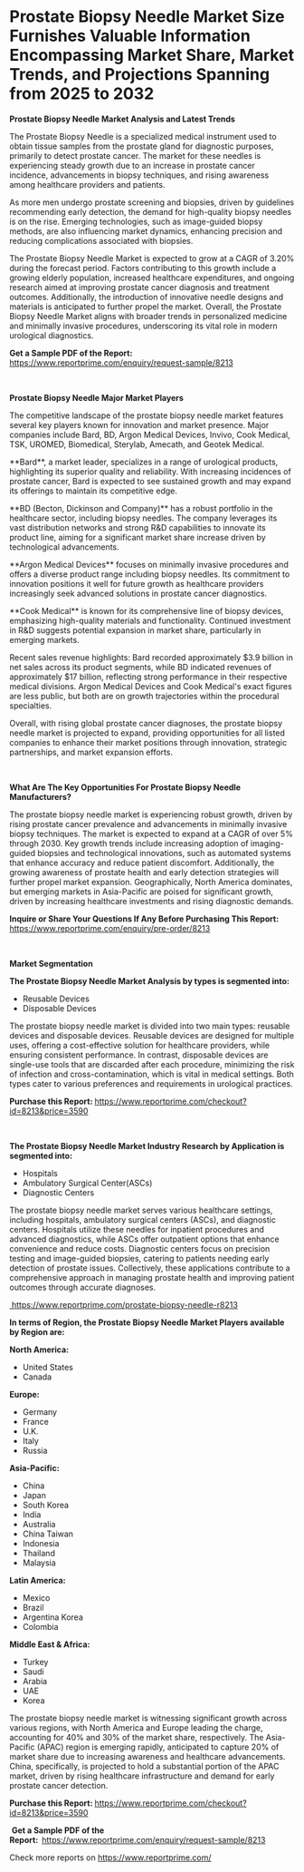 <p><h1>Prostate Biopsy Needle Market Size Furnishes Valuable Information Encompassing Market Share, Market Trends, and Projections Spanning from 2025 to 2032</h1></p><p><strong>Prostate Biopsy Needle Market Analysis and Latest Trends</strong></p>
<p><p>The Prostate Biopsy Needle is a specialized medical instrument used to obtain tissue samples from the prostate gland for diagnostic purposes, primarily to detect prostate cancer. The market for these needles is experiencing steady growth due to an increase in prostate cancer incidence, advancements in biopsy techniques, and rising awareness among healthcare providers and patients. </p><p>As more men undergo prostate screening and biopsies, driven by guidelines recommending early detection, the demand for high-quality biopsy needles is on the rise. Emerging technologies, such as image-guided biopsy methods, are also influencing market dynamics, enhancing precision and reducing complications associated with biopsies. </p><p>The Prostate Biopsy Needle Market is expected to grow at a CAGR of 3.20% during the forecast period. Factors contributing to this growth include a growing elderly population, increased healthcare expenditures, and ongoing research aimed at improving prostate cancer diagnosis and treatment outcomes. Additionally, the introduction of innovative needle designs and materials is anticipated to further propel the market. Overall, the Prostate Biopsy Needle Market aligns with broader trends in personalized medicine and minimally invasive procedures, underscoring its vital role in modern urological diagnostics.</p></p>
<p><strong>Get a Sample PDF of the Report:&nbsp;</strong> <a href="https://www.reportprime.com/enquiry/request-sample/8213?utm_campaign=3012&utm_medium=2&utm_source=Github&utm_content=ia&utm_term=19032025&utm_id=prostate-biopsy-needle">https://www.reportprime.com/enquiry/request-sample/8213</a></p>
<p>&nbsp;</p>
<p><strong>Prostate Biopsy Needle Major Market Players</strong></p>
<p><p>The competitive landscape of the prostate biopsy needle market features several key players known for innovation and market presence. Major companies include Bard, BD, Argon Medical Devices, Invivo, Cook Medical, TSK, UROMED, Biomedical, Sterylab, Amecath, and Geotek Medical. </p><p>**Bard**, a market leader, specializes in a range of urological products, highlighting its superior quality and reliability. With increasing incidences of prostate cancer, Bard is expected to see sustained growth and may expand its offerings to maintain its competitive edge.</p><p>**BD (Becton, Dickinson and Company)** has a robust portfolio in the healthcare sector, including biopsy needles. The company leverages its vast distribution networks and strong R&D capabilities to innovate its product line, aiming for a significant market share increase driven by technological advancements.</p><p>**Argon Medical Devices** focuses on minimally invasive procedures and offers a diverse product range including biopsy needles. Its commitment to innovation positions it well for future growth as healthcare providers increasingly seek advanced solutions in prostate cancer diagnostics.</p><p>**Cook Medical** is known for its comprehensive line of biopsy devices, emphasizing high-quality materials and functionality. Continued investment in R&D suggests potential expansion in market share, particularly in emerging markets.</p><p>Recent sales revenue highlights: Bard recorded approximately $3.9 billion in net sales across its product segments, while BD indicated revenues of approximately $17 billion, reflecting strong performance in their respective medical divisions. Argon Medical Devices and Cook Medical's exact figures are less public, but both are on growth trajectories within the procedural specialties.</p><p>Overall, with rising global prostate cancer diagnoses, the prostate biopsy needle market is projected to expand, providing opportunities for all listed companies to enhance their market positions through innovation, strategic partnerships, and market expansion efforts.</p></p>
<p>&nbsp;</p>
<p><strong>What Are The Key Opportunities For Prostate Biopsy Needle Manufacturers?</strong></p>
<p><p>The prostate biopsy needle market is experiencing robust growth, driven by rising prostate cancer prevalence and advancements in minimally invasive biopsy techniques. The market is expected to expand at a CAGR of over 5% through 2030. Key growth trends include increasing adoption of imaging-guided biopsies and technological innovations, such as automated systems that enhance accuracy and reduce patient discomfort. Additionally, the growing awareness of prostate health and early detection strategies will further propel market expansion. Geographically, North America dominates, but emerging markets in Asia-Pacific are poised for significant growth, driven by increasing healthcare investments and rising diagnostic demands.</p></p>
<p><strong>Inquire or Share Your Questions If Any Before Purchasing This Report:</strong> <a href="https://www.reportprime.com/enquiry/pre-order/8213?utm_campaign=3012&utm_medium=2&utm_source=Github&utm_content=ia&utm_term=19032025&utm_id=prostate-biopsy-needle">https://www.reportprime.com/enquiry/pre-order/8213</a></p>
<p>&nbsp;</p>
<p><strong>Market Segmentation</strong></p>
<p><strong>The Prostate Biopsy Needle Market Analysis by types is segmented into:</strong></p>
<p><ul><li>Reusable Devices</li><li>Disposable Devices</li></ul></p>
<p><p>The prostate biopsy needle market is divided into two main types: reusable devices and disposable devices. Reusable devices are designed for multiple uses, offering a cost-effective solution for healthcare providers, while ensuring consistent performance. In contrast, disposable devices are single-use tools that are discarded after each procedure, minimizing the risk of infection and cross-contamination, which is vital in medical settings. Both types cater to various preferences and requirements in urological practices.</p></p>
<p><strong>Purchase this Report:&nbsp;</strong><a href="https://www.reportprime.com/checkout?id=8213&price=3590&utm_campaign=3012&utm_medium=2&utm_source=Github&utm_content=ia&utm_term=19032025&utm_id=prostate-biopsy-needle">https://www.reportprime.com/checkout?id=8213&price=3590</a></p>
<p>&nbsp;</p>
<p><strong>The Prostate Biopsy Needle Market Industry Research by Application is segmented into:</strong></p>
<p><ul><li>Hospitals</li><li>Ambulatory Surgical Center(ASCs)</li><li>Diagnostic Centers</li></ul></p>
<p><p>The prostate biopsy needle market serves various healthcare settings, including hospitals, ambulatory surgical centers (ASCs), and diagnostic centers. Hospitals utilize these needles for inpatient procedures and advanced diagnostics, while ASCs offer outpatient options that enhance convenience and reduce costs. Diagnostic centers focus on precision testing and image-guided biopsies, catering to patients needing early detection of prostate issues. Collectively, these applications contribute to a comprehensive approach in managing prostate health and improving patient outcomes through accurate diagnoses.</p></p>
<p><a href="https://www.reportprime.com/prostate-biopsy-needle-r8213?utm_campaign=3012&utm_medium=2&utm_source=Github&utm_content=ia&utm_term=19032025&utm_id=prostate-biopsy-needle">&nbsp;https://www.reportprime.com/prostate-biopsy-needle-r8213</a></p>
<p><strong>In terms of Region, the Prostate Biopsy Needle Market Players available by Region are:</strong></p>
<p>
    <p> <strong> North America: </strong>
        <ul>
            <li>United States</li>
            <li>Canada</li>
        </ul>
        </p> 
    <p> <strong> Europe: </strong>
        <ul>
            <li>Germany</li>
            <li>France</li>
            <li>U.K.</li>
            <li>Italy</li>
            <li>Russia</li>
        </ul>
        </p> 
    <p> <strong> Asia-Pacific: </strong>
        <ul>
            <li>China</li>
            <li>Japan</li>
            <li>South Korea</li>
            <li>India</li>
            <li>Australia</li>
            <li>China Taiwan</li>
            <li>Indonesia</li>
            <li>Thailand</li>
            <li>Malaysia</li>
        </ul>
        </p> 
    <p> <strong> Latin America: </strong>
        <ul>
            <li>Mexico</li>
            <li>Brazil</li>
            <li>Argentina Korea</li>
            <li>Colombia</li>
        </ul>
        </p> 
    <p> <strong> Middle East & Africa: </strong>
        <ul>
            <li>Turkey</li>
            <li>Saudi</li>
            <li>Arabia</li>
            <li>UAE</li>
            <li>Korea</li>
        </ul>
    </p>
    </p>
<p><p>The prostate biopsy needle market is witnessing significant growth across various regions, with North America and Europe leading the charge, accounting for 40% and 30% of the market share, respectively. The Asia-Pacific (APAC) region is emerging rapidly, anticipated to capture 20% of market share due to increasing awareness and healthcare advancements. China, specifically, is projected to hold a substantial portion of the APAC market, driven by rising healthcare infrastructure and demand for early prostate cancer detection.</p></p>
<p><strong>Purchase this Report: </strong><a href="https://www.reportprime.com/checkout?id=8213&price=3590&utm_campaign=3012&utm_medium=2&utm_source=Github&utm_content=ia&utm_term=19032025&utm_id=prostate-biopsy-needle">https://www.reportprime.com/checkout?id=8213&price=3590</a></p>
<p>&nbsp;<strong>Get a Sample PDF of the Report:&nbsp;&nbsp;</strong><a href="https://www.reportprime.com/enquiry/request-sample/8213?utm_campaign=3012&utm_medium=2&utm_source=Github&utm_content=ia&utm_term=19032025&utm_id=prostate-biopsy-needle">https://www.reportprime.com/enquiry/request-sample/8213</a></p>
<p><strong></strong></p>
<p>Check more reports on <a href="https://www.reportprime.com/?utm_campaign=3012&utm_medium=2&utm_source=Github&utm_content=ia&utm_term=19032025&utm_id=prostate-biopsy-needle">https://www.reportprime.com/</a></p>